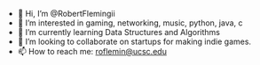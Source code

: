 - 👋 Hi, I’m @RobertFlemingii
- 👀 I’m interested in gaming, networking, music, python, java, c
- 🌱 I’m currently learning Data Structures and Algorithms
- 💞️ I’m looking to collaborate on startups for making indie games.
- 📫 How to reach me: roflemin@ucsc.edu

<!---
RobertFlemingii/RobertFlemingii is a ✨ special ✨ repository because its `README.md` (this file) appears on your GitHub profile.
You can click the Preview link to take a look at your changes.
--->
